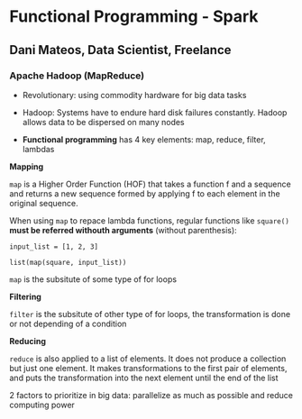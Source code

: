 # Functional Programming - Spark
## Dani Mateos, Data Scientist, Freelance
### Apache Hadoop (MapReduce)

* Revolutionary: using commodity hardware for big data tasks

* Hadoop: Systems have to endure hard disk failures constantly. Hadoop allows data to be dispersed on many nodes

* **Functional programming** has 4 key elements: map, reduce, filter, lambdas

**Mapping**

```map``` is a Higher Order Function (HOF) that takes a function f and a sequence and returns a new sequence formed by applying f to each element in the original sequence.

When using ```map``` to repace lambda functions, regular functions like ```square()``` **must be referred withouth arguments** (without parenthesis):
```
input_list = [1, 2, 3]

list(map(square, input_list))
```

```map``` is the subsitute of some type of for loops

**Filtering**

```filter``` is the subsitute of other type of for loops, the transformation is done or not depending of a condition

**Reducing**

```reduce``` is also applied to a list of elements.  It does not produce a collection but just one element. It makes transformations to the first pair of elements, and puts the transformation into the next element until the end of the list

2 factors to prioritize in big data: parallelize as much as possible and reduce computing power

